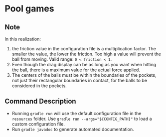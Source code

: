 # Pool games

## Note

In this realization:

1. the friction value in the configuration file is a multiplication factor. The smaller the value, the lower the friction. Too high a value will prevent the ball from moving. Valid range: `0 < friction < 1`.
2. Even though the drag display can be as long as you want when hitting the ball, there is a maximum value for the actual force applied.
3. The centers of the balls must be within the boundaries of the pockets, not just their rectangular boundaries in contact, for the balls to be considered in the pockets.

## Command Description

- Running `gradle run` will use the default configuration file in the `resources` folder. Use `gradle run --args="${CONFIG_PATH}"` to load a custom configuration file.
- Run `gradle javadoc` to generate automated documentation.

